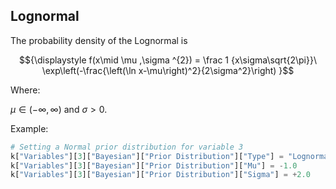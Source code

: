 
## Lognormal

The probability density of the Lognormal is

$${\displaystyle f(x\mid \mu ,\sigma ^{2}) = \frac 1 {x\sigma\sqrt{2\pi}}\ \exp\left(-\frac{\left(\ln x-\mu\right)^2}{2\sigma^2}\right)  }$$

Where:

$\mu\in(-\infty,\infty)$  and
$\sigma > 0$.

Example:

```python
# Setting a Normal prior distribution for variable 3
k["Variables"][3]["Bayesian"]["Prior Distribution"]["Type"] = "Lognormal"
k["Variables"][3]["Bayesian"]["Prior Distribution"]["Mu"] = -1.0
k["Variables"][3]["Bayesian"]["Prior Distribution"]["Sigma"] = +2.0
```
